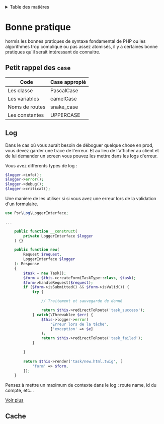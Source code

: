 <details>
    <summary>Table des matières</summary>

- [Introduction](README.md)
- [Structure](structure.md)
- [Getting Started](getting-started.md)
- [Console](console.md)
- [Controller](controller.md)
- [Formulaire](form.md)
- [Doctrine](doctrine.md)
- [Models](models.md)
- [Migration](migration.md)
- [Repositories](repositories.md)
- [Pratiques](pratiques.md)

</details>


# Bonne pratique

hormis les bonnes pratiques de syntaxe fondamental de PHP ou les algorithmes trop compliqué ou pas assez atomisés, il y a certaines bonne pratiques qu'il serait intéressant de connaitre.

## Petit rappel des ```case```

| Code | Case appropié |
|------------|------------|
| Les classe | PascalCase |
| Les variables | camelCase |
| Noms de routes | snake_case |
| Les constantes | UPPERCASE |


## Log

Dans le cas où vous aurait besoin de déboguer quelque chose en prod, vous devez garder une trace de l'erreur. Et au lieu de l'afficher au client et de lui demander un screen vous pouvez les mettre dans les logs d'erreur.

Vous avez differents types de log :
```php
$logger->info();
$logger->error();
$logger->debug();
$logger->critical();
```

Une manière de les utiliser si si vous avez une erreur lors de la validation d'un formulaire.

```php
use Psr\Log\LoggerInterface;

...

    public function __construct(
        private LoggerInterface $logger
    ) {}

    public function new(
        Request $request, 
        LoggerInterface $logger
    ): Response
    {
        $task = new Task();
        $form = $this->createForm(TaskType::class, $task);
        $form->handleRequest($request);
        if ($form->isSubmitted() && $form->isValid()) {
            try {

                // Traitement et sauvegarde de donné

                return $this->redirectToRoute('task_success');
            } catch(\Throwablee $err) {
                $this->logger->error(
                    "Erreur lors de la tâche", 
                    ['exception' => $e]
                );
                return $this->redirectToRoute('task_failed');
            }

        }
        
        return $this->render('task/new.html.twig', [  
            'form' => $form,
        ]);
    }

```

Pensez à mettre un maximum de contexte dans le log : route name, id du compte, etc...

[Voir plus](https://symfony.com/doc/current/logging.html#using-a-logger-inside-a-service)

## Cache